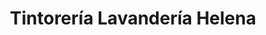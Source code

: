 ---
title: "Tintorería Lavandería Helena"
url: /almendralejo/tintoreria-lavanderia-helena/
shop: lavandería
---